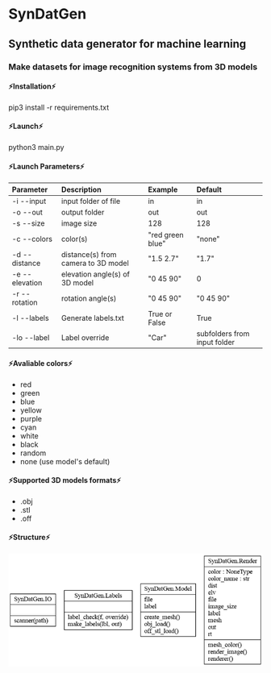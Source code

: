 # SynDatGen
## Synthetic data generator for machine learning
### Make datasets for image recognition systems from 3D models

<!--
**SynDatGen/SynDatGen** is a ✨ _special_ ✨ repository because its `README.md` (this file) appears on your GitHub profile.

Here are some ideas to get you started:

- 🔭 I’m currently working on ...
- 🌱 I’m currently learning ...
- 👯 I’m looking to collaborate on ...
- 🤔 I’m looking for help with ...
- 💬 Ask me about ...
- 📫 How to reach me: ...
- 😄 Pronouns: ...
- ⚡ Fun fact: ...
-->
#### ⚡Installation⚡
pip3 install -r requirements.txt

#### ⚡Launch⚡
python3 main.py

#### ⚡Launch Parameters⚡
|Parameter|Description|Example|Default|
|:---------|:---------|:------|:------|
|-i --input|input folder of file|in|in|
|-o --out|output folder|out|out|
|-s --size|image size|128|128|
|-c --colors|color(s)|"red green blue"|"none"|
|-d --distance|distance(s) from camera to 3D model|"1.5 2.7"|"1.7"|
|-e --elevation|elevation angle(s) of 3D model|"0 45 90"|0|
|-r --rotation|rotation angle(s)|"0 45 90"|"0 45 90"|
|-l --labels|Generate labels.txt|True or False|True| 
|-lo --label|Label override|"Car"|subfolders from input folder|

#### ⚡Avaliable colors⚡
* red   
* green
* blue
* yellow
* purple
* cyan
* white
* black
* random
* none (use model's default)

#### ⚡Supported 3D models formats⚡
* .obj
* .stl
* .off

#### ⚡Structure⚡
![classes](https://github.com/SynDatGen/SynDatGen/blob/main/classes_SynDatGen.png)